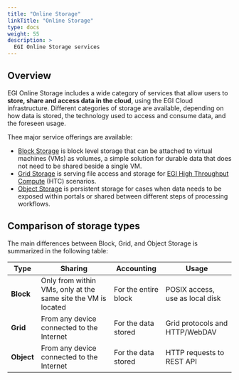 ```yaml
---
title: "Online Storage"
linkTitle: "Online Storage"
type: docs
weight: 55
description: >
  EGI Online Storage services
---
```


## Overview

EGI Online Storage includes a wide category of services that allow
users to **store, share and access data in the cloud**, using the EGI Cloud
infrastructure. Different categories of storage are available, depending on
how data is stored, the technology used to access and consume data,
and the foreseen usage.

Thee major service offerings are available:

- [Block Storage](block-storage) is block level storage that can be attached to
virtual machines (VMs) as volumes, a simple solution for durable data that does
not need to be shared beside a single VM.
- [Grid Storage](grid-storage) is serving file access and storage for
[EGI High Throughput Compute](../high-throughput-compute) (HTC) scenarios.
- [Object Storage](object-storage) is persistent storage for cases when data
needs to be exposed within portals or shared between different steps of
processing workflows.

## Comparison of storage types

The main differences between Block, Grid, and Object Storage is summarized in
the following table:

<!-- markdownlint-disable line-length -->
| Type       | Sharing                                                       | Accounting              | Usage                                   |
| ---------- | ------------------------------------------------------------- | ------------------------| --------------------------------------- |
| **Block**  | Only from within VMs, only at the same site the VM is located | For the entire block    | POSIX access, use as local disk         |
| **Grid**   | From any device connected to the Internet                     | For the data stored     | Grid protocols and HTTP/WebDAV          |
| **Object** | From any device connected to the Internet                     | For the data stored     | HTTP requests to REST API               |
<!-- markdownlint-enable line-length -->
